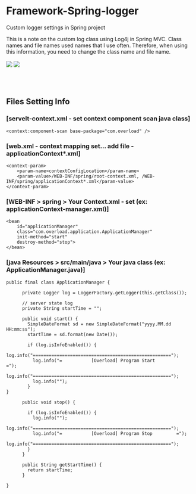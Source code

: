 # Framework-Spring-logger

<p>
  Custom logger settings in Spring project
  
  This is a note on the custom log class using Log4j in Spring MVC.
  Class names and file names used names that I use often.
  Therefore, when using this information, you need to change the class name and file name.
  <br><br>
  <img src="https://user-images.githubusercontent.com/47176449/61588335-bfc0a280-abd4-11e9-9f27-04ed7b85f5cb.PNG">
  <img src="https://user-images.githubusercontent.com/47176449/61588336-c222fc80-abd4-11e9-8200-9266842ff666.PNG">
</p>
<br>
<br>
<h2>Files Setting Info</h2>
<h3>[servelt-context.xml - set context component scan java class]</h3>

    <context:component-scan base-package="com.overload" />

<h3></h3>
<h3>[web.xml - context mapping set... add file - applicationContext*.xml]</h3>

    <context-param>
        <param-name>contextConfigLocation</param-name>
        <param-value>/WEB-INF/spring/root-context.xml, /WEB-INF/spring/applicationContext*.xml</param-value>
    </context-param>

<h3>[WEB-INF > spring > Your Context.xml - set (ex: applicationContext-manager.xml)]</h3>
  
  	<bean
        id="applicationManager"
        class="com.overload.application.ApplicationManager"
        init-method="start"
        destroy-method="stop">
    </bean>

<h3>[java Resources > src/main/java > Your java class (ex: ApplicationManager.java)]</h3>
    
    public final class ApplicationManager {

          private Logger log = LoggerFactory.getLogger(this.getClass());

          // server state log
          private String startTime = "";

          public void start() {
            SimpleDateFormat sd = new SimpleDateFormat("yyyy.MM.dd HH:mm:ss");
            startTime = sd.format(new Date());

            if (log.isInfoEnabled()) {
              log.info("====================================================");
              log.info("=			[Overload] Program Start			=");
              log.info("====================================================");
              log.info("");
            }
	}

          public void stop() {

            if (log.isInfoEnabled()) {
              log.info("");
              log.info("====================================================");
              log.info("=			[Overload] Program Stop			=");
              log.info("====================================================");
            }
          }

          public String getStartTime() {
            return startTime;
          }

    }
